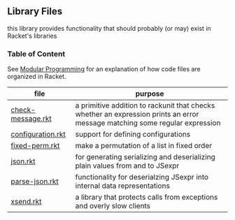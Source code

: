 ## Library Files 

this library provides functionality that should probably (or may) exist in Racket's libraries	 	    

### Table of Content


See [Modular Programming](https://felleisen.org/matthias/Thoughts/Modular_Programming.html)
for an explanation of how code files are organized in Racket.

| file | purpose |
|--------------------- | ------- |
| [check-message.rkt](check-message.rkt) | a primitive addition to rackunit that checks whether an expression prints an error message matching some regular expression | 
| [configuration.rkt](configuration.rkt) | support for defining configurations | 
| [fixed-perm.rkt](fixed-perm.rkt) | make a permutation of a list in fixed order | 
| [json.rkt](json.rkt) | for generating serializing and deserializing plain values from and to JSexpr | 
| [parse-json.rkt](parse-json.rkt) | functionality for deserialzing JSexpr into internal data representations | 
| [xsend.rkt](xsend.rkt) | a library that protects calls from exceptions and overly slow clients | 

